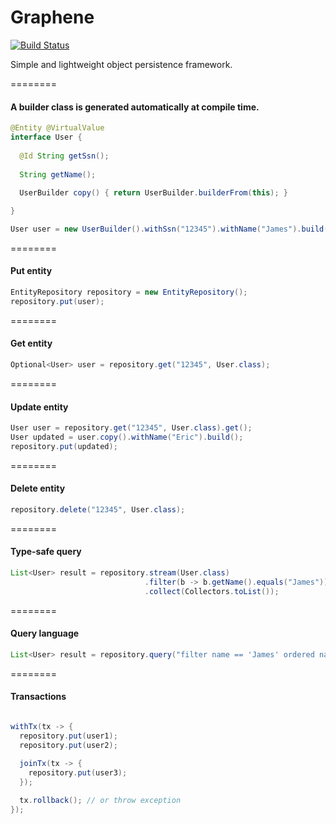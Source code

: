 Graphene
========
[![Build Status](https://travis-ci.org/deephacks/graphene.svg?branch=master)](https://travis-ci.org/deephacks/graphene)

Simple and lightweight object persistence framework.

========


#### A builder class is generated automatically at compile time.
```java
@Entity @VirtualValue
interface User { 
  
  @Id String getSsn(); 
  
  String getName(); 
  
  UserBuilder copy() { return UserBuilder.builderFrom(this); }

}

User user = new UserBuilder().withSsn("12345").withName("James").build();
```
========

#### Put entity
```java
EntityRepository repository = new EntityRepository();
repository.put(user);

```
========

#### Get entity
```java
Optional<User> user = repository.get("12345", User.class);
```
========

#### Update entity
```java
User user = repository.get("12345", User.class).get();
User updated = user.copy().withName("Eric").build();
repository.put(updated);
```
========

#### Delete entity
```java
repository.delete("12345", User.class);
```
========

#### Type-safe query
```java
List<User> result = repository.stream(User.class)
                              .filter(b -> b.getName().equals("James"))
                              .collect(Collectors.toList());
```

========

#### Query language
```java
List<User> result = repository.query("filter name == 'James' ordered name", User.class);
```

========

#### Transactions
```java

withTx(tx -> {
  repository.put(user1);
  repository.put(user2);
  
  joinTx(tx -> {
    repository.put(user3);
  });  

  tx.rollback(); // or throw exception
});

```

